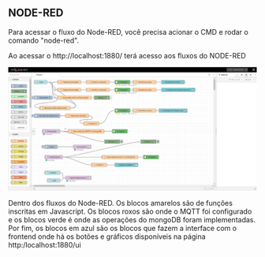 ## NODE-RED

Para acessar o fluxo do Node-RED, você precisa acionar o CMD e rodar o comando "node-red".

Ao acessar o http://localhost:1880/ terá acesso aos fluxos do NODE-RED

![fluxos](./fluxonodered.png)

Dentro dos fluxos do Node-RED. Os blocos amarelos são de funções inscritas em Javascript. Os blocos roxos são onde o MQTT foi configurado e os blocos verde é onde as operações do mongoDB foram implementadas. Por fim, os blocos em azul são os blocos que fazem a interface com o frontend onde há os botões e gráficos disponíveis na página http:/localhost:1880/ui
